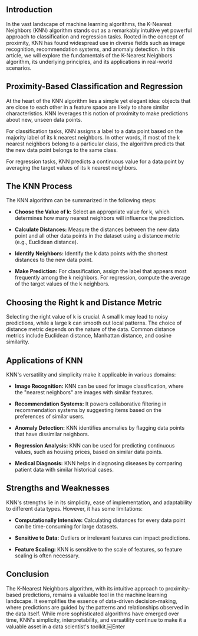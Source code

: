 ## Introduction

In the vast landscape of machine learning algorithms, the K-Nearest Neighbors (KNN) algorithm stands out as a remarkably intuitive yet powerful approach to classification and regression tasks. Rooted in the concept of proximity, KNN has found widespread use in diverse fields such as image recognition, recommendation systems, and anomaly detection. In this article, we will explore the fundamentals of the K-Nearest Neighbors algorithm, its underlying principles, and its applications in real-world scenarios.

## **Proximity-Based Classification and Regression**

At the heart of the KNN algorithm lies a simple yet elegant idea: objects that are close to each other in a feature space are likely to share similar characteristics. KNN leverages this notion of proximity to make predictions about new, unseen data points.

For classification tasks, KNN assigns a label to a data point based on the majority label of its k nearest neighbors. In other words, if most of the k nearest neighbors belong to a particular class, the algorithm predicts that the new data point belongs to the same class.

For regression tasks, KNN predicts a continuous value for a data point by averaging the target values of its k nearest neighbors.

## The KNN Process

The KNN algorithm can be summarized in the following steps:

* **Choose the Value of k:** Select an appropriate value for k, which determines how many nearest neighbors will influence the prediction.
    
* **Calculate Distances:** Measure the distances between the new data point and all other data points in the dataset using a distance metric (e.g., Euclidean distance).
    
* **Identify Neighbors:** Identify the k data points with the shortest distances to the new data point.
    
* **Make Prediction:** For classification, assign the label that appears most frequently among the k neighbors. For regression, compute the average of the target values of the k neighbors.
    

## Choosing the Right k and Distance Metric

Selecting the right value of k is crucial. A small k may lead to noisy predictions, while a large k can smooth out local patterns. The choice of distance metric depends on the nature of the data. Common distance metrics include Euclidean distance, Manhattan distance, and cosine similarity.

## Applications of KNN

KNN's versatility and simplicity make it applicable in various domains:

* **Image Recognition:** KNN can be used for image classification, where the "nearest neighbors" are images with similar features.
    
* **Recommendation Systems:** It powers collaborative filtering in recommendation systems by suggesting items based on the preferences of similar users.
    
* **Anomaly Detection:** KNN identifies anomalies by flagging data points that have dissimilar neighbors.
    
* **Regression Analysis:** KNN can be used for predicting continuous values, such as housing prices, based on similar data points.
    
* **Medical Diagnosis:** KNN helps in diagnosing diseases by comparing patient data with similar historical cases.
    

## Strengths and Weaknesses

KNN's strengths lie in its simplicity, ease of implementation, and adaptability to different data types. However, it has some limitations:

* **Computationally Intensive:** Calculating distances for every data point can be time-consuming for large datasets.
    
* **Sensitive to Data:** Outliers or irrelevant features can impact predictions.
    
* **Feature Scaling:** KNN is sensitive to the scale of features, so feature scaling is often necessary.
    

## Conclusion

The K-Nearest Neighbors algorithm, with its intuitive approach to proximity-based predictions, remains a valuable tool in the machine learning landscape. It exemplifies the essence of data-driven decision-making, where predictions are guided by the patterns and relationships observed in the data itself. While more sophisticated algorithms have emerged over time, KNN's simplicity, interpretability, and versatility continue to make it a valuable asset in a data scientist's toolkit.￼Enter
